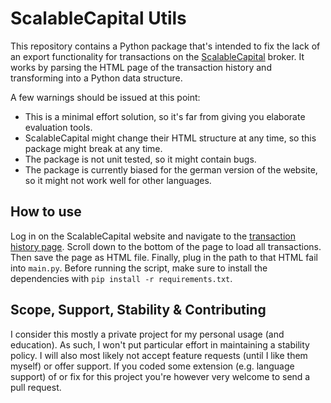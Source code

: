 # ScalableCapital Utils

This repository contains a Python package that's intended to fix the lack of an export functionality for transactions on the [ScalableCapital](https://scalable.capital) broker.
It works by parsing the HTML page of the transaction history and transforming into a Python data structure.

A few warnings should be issued at this point:

* This is a minimal effort solution, so it's far from giving you elaborate evaluation tools.
* ScalableCapital might change their HTML structure at any time, so this package might break at any time.
* The package is not unit tested, so it might contain bugs.
* The package is currently biased for the german version of the website, so it might not work well for other languages.

## How to use

Log in on the ScalableCapital website and navigate to the [transaction history page](https://scalable.capital/transactions).
Scroll down to the bottom of the page to load all transactions.
Then save the page as HTML file.
Finally, plug in the path to that HTML fail into `main.py`.
Before running the script, make sure to install the dependencies with `pip install -r requirements.txt`.

## Scope, Support, Stability & Contributing

I consider this mostly a private project for my personal usage (and education).
As such, I won't put particular effort in maintaining a stability policy.
I will also most likely not accept feature requests (until I like them myself) or offer support.
If you coded some extension (e.g. language support) of or fix for this project you're however very welcome to send a pull request.